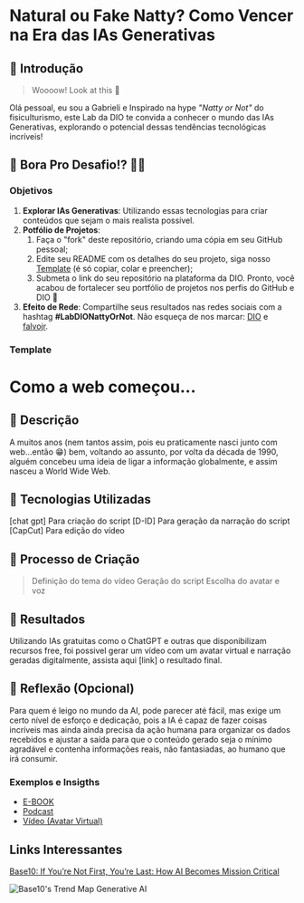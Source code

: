 # Natural ou Fake Natty? Como Vencer na Era das IAs Generativas

## 🚀 Introdução

> Woooow! Look at this 👀

Olá pessoal, eu sou a Gabrieli e Inspirado na hype _"Natty or Not"_ do fisiculturismo, este Lab da DIO te convida a conhecer o mundo das IAs Generativas, explorando o potencial dessas tendências tecnológicas incríveis!

## 🎯 Bora Pro Desafio!? 💪🤓

### Objetivos

1. **Explorar IAs Generativas**: Utilizando essas tecnologias para criar conteúdos que sejam o mais realista possível. 
1. **Potfólio de Projetos**:
    1. Faça o "fork" deste repositório, criando uma cópia em seu GitHub pessoal;
    2. Edite seu README com os detalhes do seu projeto, siga nosso [Template](#template) (é só copiar, colar e preencher);
    3. Submeta o link do seu repositório na plataforma da DIO. Pronto, você acabou de fortalecer seu portfólio de projetos nos perfis do GitHub e DIO 🚀
1. **Efeito de Rede**: Compartilhe seus resultados nas redes sociais com a hashtag **#LabDIONattyOrNot**. Não esqueça de nos marcar: [DIO](https://www.linkedin.com/school/dio-makethechange) e [falvojr](https://www.linkedin.com/in/falvojr).

### Template

# Como a web começou...

## 📒 Descrição
A muitos anos (nem tantos assim, pois eu praticamente nasci junto com web...então 😁) bem, voltando ao assunto, por volta da década de 1990, alguém concebeu uma ideia de ligar a informação globalmente, e assim nasceu a World Wide Web.

## 🤖 Tecnologias Utilizadas
[chat gpt] Para criação do script
[D-ID] Para geração da narração do script
[CapCut] Para edição do vídeo

## 🧐 Processo de Criação
> Definição do tema do vídeo
> Geração do script
> Escolha do avatar e voz

## 🚀 Resultados
Utilizando IAs gratuitas como o ChatGPT e outras que disponibilizam recursos free, foi possivel gerar um vídeo com um avatar virtual e narração geradas digitalmente, assista aqui [link] o resultado final.

## 💭 Reflexão (Opcional)

Para quem é leigo no mundo da AI, pode parecer até fácil, mas exige um certo nível de esforço e dedicação, pois a IA é capaz de fazer coisas incríveis mas ainda ainda precisa da ação  humana para organizar os dados recebidos e ajustar a saída para que o conteúdo gerado seja o mínimo agradável e contenha informações reais, não fantasiadas, ao humano que irá consumir.

### Exemplos e Insigths

- [E-BOOK](https://github.com/GabrieliMendesNicolodi/prompts-for-article-generate-by-ia)
- [Podcast](https://github.com/GabrieliMendesNicolodi/prompts-for-podcast-generate-by-ia)
- [Vídeo (Avatar Virtual)](/exemplos/VIDEO.md)

## Links Interessantes

[Base10: If You’re Not First, You’re Last: How AI Becomes Mission Critical](https://base10.vc/post/generative-ai-mission-critical/)

![Base10's Trend Map Generative AI](https://github.com/digitalinnovationone/lab-natty-or-not/assets/730492/f4df26e8-f8f7-4419-8252-c69d73ea930c)
